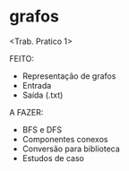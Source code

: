 # grafos

<Trab. Pratico 1>

FEITO:
- Representação de grafos
- Entrada 
- Saída (.txt)

A FAZER:
- BFS e DFS
- Componentes conexos
- Conversão para biblioteca
- Estudos de caso

